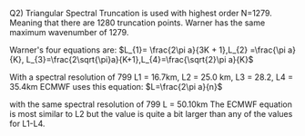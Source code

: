 Q2) Triangular Spectral Truncation is used with highest order N=1279. 
Meaning that there are 1280 truncation points.
Warner has the same maximum wavenumber of 1279. 

Warner's four equations are:
$L_{1}= \frac{2\pi a}{3K + 1},L_{2} =\frac{\pi a}{K},  L_{3}=\frac{2\sqrt{\pi}a}{K+1},L_{4}=\frac{\sqrt{2}\pi a}{K}$
 
With a spectral resolution of 799 L1 = 16.7km, L2 = 25.0 km, L3 = 28.2, L4 = 35.4km
ECMWF uses this equation:
$L=\frac{2\pi a}{n}$


with the same spectral resolution of 799 L = 50.10km
The ECMWF equation is most similar to L2 but the value is quite a bit larger than any of the values for L1-L4.
